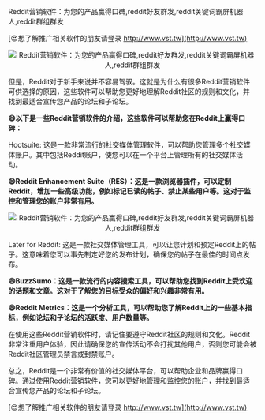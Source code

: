 Reddit营销软件：为您的产品赢得口碑,reddit好友群发,reddit关键词霸屏机器人,reddit群组群发

[😍想了解推广相关软件的朋友请登录 http://www.vst.tw](http://www.vst.tw)

 <center><img src="https://vst.tw/MP4/tuiguang/png/7.png" alt="Reddit营销软件：为您的产品赢得口碑,reddit好友群发,reddit关键词霸屏机器人,reddit群组群发"></center>

但是，Reddit对于新手来说并不容易驾驭。这就是为什么有很多Reddit营销软件可供选择的原因，这些软件可以帮助您更好地理解Reddit社区的规则和文化，并找到最适合宣传您产品的论坛和子论坛。

**😄以下是一些Reddit营销软件的介绍，这些软件可以帮助您在Reddit上赢得口碑：**

Hootsuite: 这是一款非常流行的社交媒体管理软件，可以帮助您管理多个社交媒体账户。其中包括Reddit账户，使您可以在一个平台上管理所有的社交媒体活动。

**😄Reddit Enhancement Suite（RES）：这是一款浏览器插件，可以定制Reddit，增加一些高级功能，例如标记已读的帖子、禁止某些用户等。这对于监控和管理您的账户非常有用。**

 <center><img src="https://vst.tw/MP4/tuiguang/png/1.png" alt="Reddit营销软件：为您的产品赢得口碑,reddit好友群发,reddit关键词霸屏机器人,reddit群组群发"></center>

Later for Reddit: 这是一款社交媒体管理工具，可以让您计划和预定Reddit上的帖子。这意味着您可以事先制定好您的发布计划，确保您的帖子在最佳的时间点发布。

**😄BuzzSumo：这是一款流行的内容搜索工具，可以帮助您找到Reddit上受欢迎的话题和文章。这对于了解您的目标受众的偏好和兴趣非常有用。**

**😄Reddit Metrics：这是一个分析工具，可以帮助您了解Reddit上的一些基本指标，例如论坛和子论坛的活跃度、用户数量等。**

在使用这些Reddit营销软件时，请记住要遵守Reddit社区的规则和文化。Reddit非常注重用户体验，因此请确保您的宣传活动不会打扰其他用户，否则您可能会被Reddit社区管理员禁言或封禁账户。

总之，Reddit是一个非常有价值的社交媒体平台，可以帮助企业和品牌赢得口碑。通过使用Reddit营销软件，您可以更好地管理和监控您的账户，并找到最适合宣传您产品的论坛和子论坛。

[😍想了解推广相关软件的朋友请登录 http://www.vst.tw](http://www.vst.tw)



